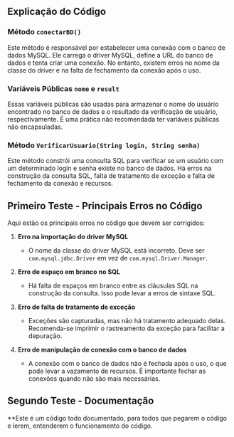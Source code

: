 
## Explicação do Código

### Método `conectarBD()`

Este método é responsável por estabelecer uma conexão com o banco de dados MySQL. Ele carrega o driver MySQL, define a URL do banco de dados e tenta criar uma conexão. No entanto, existem erros no nome da classe do driver e na falta de fechamento da conexão após o uso.

### Variáveis Públicas `nome` e `result`

Essas variáveis públicas são usadas para armazenar o nome do usuário encontrado no banco de dados e o resultado da verificação de usuário, respectivamente. É uma prática não recomendada ter variáveis públicas não encapsuladas.

### Método `VerificarUsuario(String login, String senha)`

Este método constrói uma consulta SQL para verificar se um usuário com um determinado login e senha existe no banco de dados. Há erros na construção da consulta SQL, falta de tratamento de exceção e falta de fechamento da conexão e recursos.

## Primeiro Teste - Principais Erros no Código

Aqui estão os principais erros no código que devem ser corrigidos:

1. **Erro na importação do driver MySQL**
   - O nome da classe do driver MySQL está incorreto. Deve ser `com.mysql.jdbc.Driver` em vez de `com.mysql.Driver.Manager`.

2. **Erro de espaço em branco no SQL**
   - Há falta de espaços em branco entre as cláusulas SQL na construção da consulta. Isso pode levar a erros de sintaxe SQL.

3. **Erro de falta de tratamento de exceção**
   - Exceções são capturadas, mas não há tratamento adequado delas. Recomenda-se imprimir o rastreamento da exceção para facilitar a depuração.

4. **Erro de manipulação de conexão com o banco de dados**
   - A conexão com o banco de dados não é fechada após o uso, o que pode levar a vazamento de recursos. É importante fechar as conexões quando não são mais necessárias.

  ## Segundo Teste - Documentação

  **Este é um código todo documentado, para todos que pegarem o código e lerem, entenderem o funcionamento do código.

   

